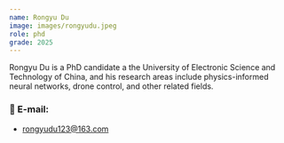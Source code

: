 ```yaml
---
name: Rongyu Du
image: images/rongyudu.jpeg
role: phd
grade: 2025
---
```


Rongyu Du is a PhD candidate a the University of Electronic Science and Technology of China, and his research areas include physics-informed neural networks, drone control, and other related fields.

### 📧 E-mail:
- rongyudu123@163.com
